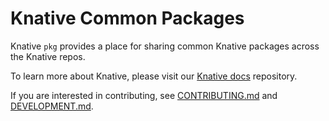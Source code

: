 # Knative Common Packages

Knative `pkg` provides a place for sharing common Knative packages across
the Knative repos.

To learn more about Knative, please visit our
[Knative docs](https://github.com/knative/docs) repository.

If you are interested in contributing, see [CONTRIBUTING.md](./CONTRIBUTING.md)
and [DEVELOPMENT.md](./DEVELOPMENT.md).
